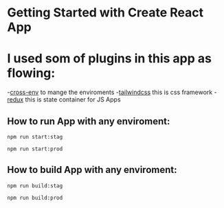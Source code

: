 # Getting Started with Create React App

# I used som of plugins in this app as flowing:
-[cross-env](https://www.npmjs.com/package/cross-env) to mange the enviroments 
-[tailwindcss](https://tailwindcss.com/) this is css framework
-[redux](https://redux.js.org/) this is state container for JS Apps


## How to run App with any enviroment:
```
npm run start:stag
```
```
npm run start:prod
```


## How to build App with any enviroment:
```
npm run build:stag
```
```
npm run build:prod
```
